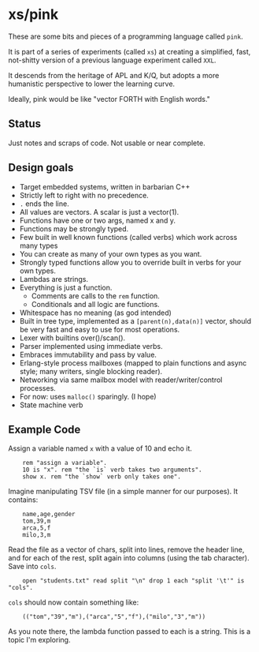 xs/pink
=======

These are some bits and pieces of a programming language called `pink`.

It is part of a series of experiments (called `xs`) at creating a simplified,
fast, not-shitty version of a previous language experiment called `XXL`. 

It descends from the heritage of APL and K/Q, but adopts a more humanistic
perspective to lower the learning curve.

Ideally, pink would be like "vector FORTH with English words."

## Status

Just notes and scraps of code. Not usable or near complete.

## Design goals

* Target embedded systems, written in barbarian C++
* Strictly left to right with no precedence.
* `.` ends the line.
* All values are vectors. A scalar is just a vector(1).
* Functions have one or two args, named x and y.
* Functions may be strongly typed.
* Few built in well known functions (called verbs) which work across many types
* You can create as many of your own types as you want. 
* Strongly typed functions allow you to override built in verbs for your own types.
* Lambdas are strings.
* Everything is just a function. 
	* Comments are calls to the `rem` function. 
	* Conditionals and all logic are functions.
* Whitespace has no meaning (as god intended)
* Built in tree type, implemented as a `[parent(n),data(n)]` vector, 
	should be very fast and easy to use for most operations.
* Lexer with builtins over()/scan().
* Parser implemented using immediate verbs.
* Embraces immutability and pass by value.
* Erlang-style process mailboxes (mapped to plain functions and async style; many writers, single blocking reader).
* Networking via same mailbox model with reader/writer/control processes.
* For now: uses `malloc()` sparingly. (I hope)
* State machine verb

## Example Code

Assign a variable named `x` with a value of 10 and echo it.
```
	rem "assign a variable".
	10 is "x". rem "the `is` verb takes two arguments".
	show x. rem "the `show` verb only takes one".
```
Imagine manipulating TSV file (in a simple manner for our purposes). It contains:
```
	name,age,gender
	tom,39,m
	arca,5,f
	milo,3,m
```
Read the file as a vector of chars, split into lines, remove the header line, 
and for each of the rest, split again into columns (using the tab character). 
Save into `cols`.
```
	open "students.txt" read split "\n" drop 1 each "split '\t'" is "cols".
```
`cols` should now contain something like:
```
	(("tom","39","m"),("arca","5","f"),("milo","3","m"))
```
As you note there, the lambda function passed to each is a string. This is a topic I'm exploring.


